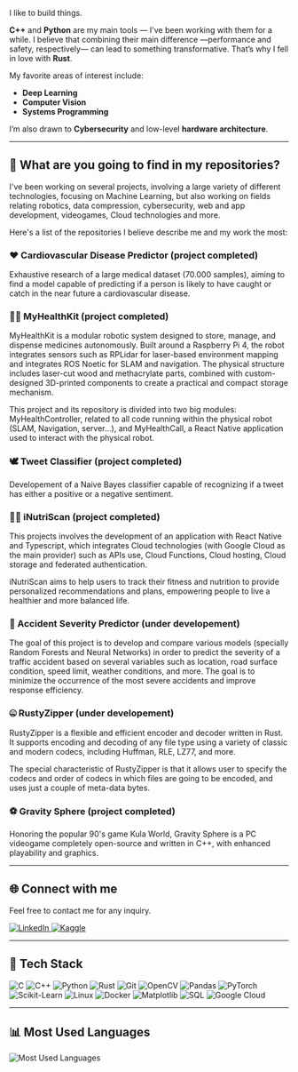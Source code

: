 I like to build things.

**C++** and **Python** are my main tools — I've been working with them for a while.
I believe that combining their main difference —performance and safety, respectively— can lead to something transformative. That’s why I fell in love with **Rust**.

My favorite areas of interest include:

- **Deep Learning**  
- **Computer Vision**
- **Systems Programming**  

I’m also drawn to **Cybersecurity** and low-level **hardware architecture**.

---

## 🧐 What are you going to find in my repositories?

I've been working on several projects, involving a large variety of different technologies, focusing on Machine Learning, but also working on fields relating robotics, data compression, cybersecurity, web and app development, videogames, Cloud technologies and more.

Here's a list of the repositories I believe describe me and my work the most:

### ❤️ Cardiovascular Disease Predictor (project completed)

Exhaustive research of a large medical dataset (70.000 samples), aiming to find a model capable of predicting if a person is likely to have caught or catch in the near future a cardiovascular disease.

### 🤖💊 MyHealthKit (project completed)

MyHealthKit is a modular robotic system designed to store, manage, and dispense medicines autonomously. Built around a Raspberry Pi 4, the robot integrates sensors such as RPLidar for laser-based environment mapping and integrates ROS Noetic for SLAM and navigation. The physical structure includes laser-cut wood and methacrylate parts, combined with custom-designed 3D-printed components to create a practical and compact storage mechanism.

This project and its repository is divided into two big modules: MyHealthController, related to all code running within the physical robot (SLAM, Navigation, server...), and MyHealthCall, a React Native application used to interact with the physical robot.

### 🕊️ Tweet Classifier (project completed)

Developement of a Naive Bayes classifier capable of recognizing if a tweet has either a positive or a negative sentiment.

### 🏃‍♂️ iNutriScan (project completed)

This projects involves the development of an application with React Native and Typescript, which integrates Cloud technologies (with Google Cloud as the main provider) such as APIs use, Cloud Functions, Cloud hosting, Cloud storage and federated authentication.

iNutriScan aims to help users to track their fitness and nutrition to provide personalized recommendations and plans, empowering people to live a healthier and more balanced life.

### 🚗 Accident Severity Predictor (under developement)

The goal of this project is to develop and compare various models (specially Random Forests and Neural Networks) in order to predict the severity of a traffic accident based on several variables such as location, road surface condition, speed limit, weather conditions, and more. The goal is to minimize the occurrence of the most severe accidents and improve response efficiency.

### 🤐 RustyZipper (under developement)

RustyZipper is a flexible and efficient encoder and decoder written in Rust. It supports encoding and decoding of any file type using a variety of classic and modern codecs, including Huffman, RLE, LZ77, and more.

The special characteristic of RustyZipper is that it allows user to specify the codecs and order of codecs in which files are going to be encoded, and uses just a couple of meta-data bytes.

### ⚽ Gravity Sphere (project completed)

Honoring the popular 90's game Kula World, Gravity Sphere is a PC videogame completely open-source and written in C++, with enhanced playability and graphics.

---

## 🌐 Connect with me

Feel free to contact me for any inquiry.

<p align="left">
  <a href="https://www.linkedin.com/in/andreu-p/" target="_blank">
    <img src="https://img.shields.io/badge/LinkedIn-0A66C2?style=for-the-badge&logo=linkedin&logoColor=white" alt="LinkedIn"/>
  </a>
  <a href="https://www.kaggle.com/andreuplanajoya" target="_blank">
    <img src="https://img.shields.io/badge/Kaggle-20BEFF?style=for-the-badge&logo=kaggle&logoColor=white" alt="Kaggle"/>
  </a>
</p>

---

## 🧰 Tech Stack

<p align="left">
  <img src="https://img.shields.io/badge/C-00599C?style=for-the-badge&logo=c&logoColor=white" alt="C"/>
  <img src="https://img.shields.io/badge/C++-00599C?style=for-the-badge&logo=c%2B%2B&logoColor=white" alt="C++"/>
  <img src="https://img.shields.io/badge/Python-3776AB?style=for-the-badge&logo=python&logoColor=white" alt="Python"/>
  <img src="https://img.shields.io/badge/Rust-000000?style=for-the-badge&logo=rust&logoColor=white" alt="Rust"/>
  <img src="https://img.shields.io/badge/Git-F05032?style=for-the-badge&logo=git&logoColor=white" alt="Git"/>
  <img src="https://img.shields.io/badge/OpenCV-5C3EE8?style=for-the-badge&logo=opencv&logoColor=white" alt="OpenCV"/>
  <img src="https://img.shields.io/badge/Pandas-150458?style=for-the-badge&logo=pandas&logoColor=white" alt="Pandas"/>
  <img src="https://img.shields.io/badge/PyTorch-EE4C2C?style=for-the-badge&logo=pytorch&logoColor=white" alt="PyTorch"/>
  <img src="https://img.shields.io/badge/scikit--learn-F7931E?style=for-the-badge&logo=scikit-learn&logoColor=white" alt="Scikit-Learn"/>
  <img src="https://img.shields.io/badge/Linux-FCC624?style=for-the-badge&logo=linux&logoColor=black" alt="Linux"/>
  <img src="https://img.shields.io/badge/Docker-2496ED?style=for-the-badge&logo=docker&logoColor=white" alt="Docker"/>
  <img src="https://img.shields.io/badge/Matplotlib-11557C?style=for-the-badge&logo=matplotlib&logoColor=white" alt="Matplotlib"/>
  <img src="https://img.shields.io/badge/SQL-4479A1?style=for-the-badge&logo=postgresql&logoColor=white" alt="SQL"/>
  <img src="https://img.shields.io/badge/Google%20Cloud-4285F4?style=for-the-badge&logo=googlecloud&logoColor=white" alt="Google Cloud"/>
</p>

---

## 📊 Most Used Languages

<!-- GitHub Stats Language Card -->
<p align="left">
  <img src="https://github-readme-stats.vercel.app/api/top-langs/?username=aandreu7&layout=compact&langs_count=10&hide=html" alt="Most Used Languages" />
</p>
